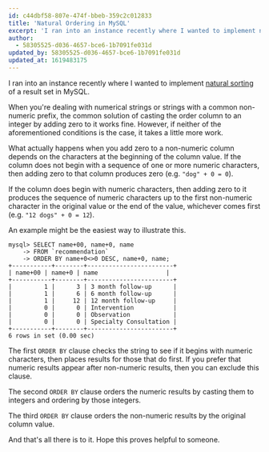 ```yaml
---
id: c44dbf58-807e-474f-bbeb-359c2c012833
title: 'Natural Ordering in MySQL'
excerpt: 'I ran into an instance recently where I wanted to implement natural sorting of a result set in MySQL.'
author:
  - 58305525-d036-4657-bce6-1b7091fe031d
updated_by: 58305525-d036-4657-bce6-1b7091fe031d
updated_at: 1619483175
---
```

I ran into an instance recently where I wanted to implement [natural sorting](https://blog.codinghorror.com/sorting-for-humans-natural-sort-order/) of a result set in MySQL.

When you're dealing with numerical strings or strings with a common non-numeric prefix, the common solution of casting the order column to an integer by adding zero to it works fine. However, if neither of the aforementioned conditions is the case, it takes a little more work.

What actually happens when you add zero to a non-numeric column depends on the characters at the beginning of the column value. If the column does not begin with a sequence of one or more numeric characters, then adding zero to that column produces zero (e.g. `"dog" + 0 = 0`).

If the column does begin with numeric characters, then adding zero to it produces the sequence of numeric characters up to the first non-numeric character in the original value or the end of the value, whichever comes first (e.g. `"12 dogs" + 0 = 12`).

An example might be the easiest way to illustrate this.

```none
mysql> SELECT name+00, name+0, name 
    -> FROM `recommendation` 
    -> ORDER BY name+0<>0 DESC, name+0, name;
+-----------+--------+------------------------+
| name+00 | name+0 | name                   |
+-----------+--------+------------------------+
|         1 |      3 | 3 month follow-up      | 
|         1 |      6 | 6 month follow-up      | 
|         1 |     12 | 12 month follow-up     | 
|         0 |      0 | Intervention           | 
|         0 |      0 | Observation            | 
|         0 |      0 | Specialty Consultation | 
+-----------+--------+------------------------+
6 rows in set (0.00 sec)
```

The first `ORDER BY` clause checks the string to see if it begins with numeric characters, then places results for those that do first. If you prefer that numeric results appear after non-numeric results, then you can exclude this clause.

The second `ORDER BY` clause orders the numeric results by casting them to integers and ordering by those integers.

The third `ORDER BY` clause orders the non-numeric results by the original column value.

And that's all there is to it. Hope this proves helpful to someone.